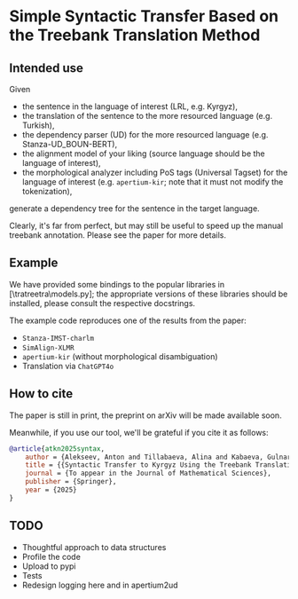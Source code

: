 # Simple Syntactic Transfer Based on the Treebank Translation Method

## Intended use 

Given 
* the sentence in the language of interest (LRL, e.g. Kyrgyz),
* the translation of the sentence to the more resourced language (e.g. Turkish),
* the dependency parser (UD) for the more resourced language (e.g. Stanza-UD_BOUN-BERT),
* the alignment model of your liking (source language should be the language of interest),
* the morphological analyzer including PoS tags (Universal Tagset) for the language of interest (e.g. `apertium-kir`; note that it must not modify the tokenization),

generate a dependency tree for the sentence in the target language.

Clearly, it's far from perfect, but may still be useful to speed up the manual treebank annotation. Please see the paper for more details.

## Example

We have provided some bindings to the popular libraries in [\tratreetra\models.py]; the appropriate
versions of these libraries should be installed, please consult the respective docstrings.

The example code reproduces one of the results from the paper:

* `Stanza-IMST-charlm`
* `SimAlign-XLMR`
* `apertium-kir` (without morphological disambiguation)
* Translation via `ChatGPT4o`

## How to cite

The paper is still in print, the preprint on arXiv will be made available soon.

Meanwhile, if you use our tool, we'll be grateful if you cite it as follows:

```bibtex
@article{atkn2025syntax,
    author = {Alekseev, Anton and Tillabaeva, Alina and Kabaeva, Gulnara Dzh. and Nikolenko, Sergey I.},
    title = {{Syntactic Transfer to Kyrgyz Using the Treebank Translation Method (in print)}},
    journal = {To appear in the Journal of Mathematical Sciences},
    publisher = {Springer},
    year = {2025}
}
```

## TODO 

* Thoughtful approach to data structures
* Profile the code
* Upload to pypi
* Tests
* Redesign logging here and in apertium2ud
